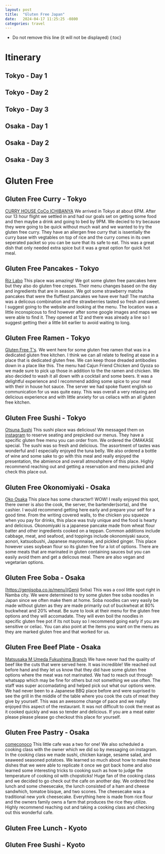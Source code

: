 ```yaml
---
layout: post
title:  "Gluten Free Japan"
date:   2024-04-17 11:25:25 -0800
categories: travel
---
```



* Do not remove this line (it will not be displayed)
{:toc}

# Itinerary

## Tokyo - Day 1

## Tokyo - Day 2

## Tokyo - Day 3

## Osaka - Day 1

## Osaka - Day 2

## Osaka - Day 3


# Gluten Free

## Gluten Free Curry - Tokyo

[CURRY HOUSE CoCo ICHIBANYA](https://www.ichibanya.co.jp/english/) We arrived in Tokyo at about 6PM. After our 13 hour flight we settled in and had our goals set on getting some food and then maybe a drink and going to bed by 9PM. We decied to try because they were going to be quick without much wait and we wanted to try the gluten free curry. They have an allergen free curry that is issentially the curry base with vegtables on top of rice and the curry comes in its own seperated packet so you can be sure that its safe to eat. This was a great dish that only needed extra spice but it was a great option for quick hot meal.

## Gluten Free Pancakes - Tokyo

[Riz Labo](https://www.rizlabo.com/) This place was amazing! We got some gluten free pancakes here but they also do gluten free crepes. Their menu changes based on the day and ingredients that are in season. We got some strawberry matcha pancakes that were the fluffiest pancakes we have ever had! The matcha was a delicous combination and the strawberries tasted so fresh and sweet. I suggest going to the website and looking at the menu. The location was a little inconspicous to find however after some google images and maps we were able to find it. They opened at 12 and there was already a line so I suggest getting their a little bit earlier to avoid waiting to long.

## Gluten Free Ramen - Tokyo

[Gluten Free T's](https://glutenfree.co.jp/home-en/). We went here for some gluten free ramen that was in a dedicated gluten free kitchen. I think we can all relate to feeling at ease in a place that is dedicated gluten free. We can keep those dreaded antibodies down in a place like this. The menu had Cajun Friend Chicken and Gyoza so we made sure to pick up those in addition to the the ramen and chicken. We also decided to wash it all down with a cocktail and some beers. It was a delightful experience and I recommend adding some spice to your meal with their in house hot sauce. The server we had spoke fluent english so communication for us was quite easy. This was overall a very relaxing and delicious experience and with little anxiety for us celiacs with an all gluten free kitchen.

## Gluten Free Sushi - Tokyo

[Otsuna Sushi](https://otsuna-sushi.com/) This sushi place was delicious! We messaged them on [instagram](https://www.instagram.com/otsunasushi1875/) to reserve seating and prepicked our menus. They have a specific gluten free menu you can order from. We ordered the OMAKASE special. The sushi was so fresh and delicious. The assortment of tastes was wonderful and I especially enjoyed the tuna belly. We also ordered a bottle of wine and some sake to go with this meal and really enjoyed the presentation, the abmience and overall atmoshphere of this place. Highly recommend reaching out and getting a reservation and menu picked and check this place out.

## Gluten Free Okonomiyaki - Osaka

[Oko Osaka](https://www.oko-osaka.com/english-menu) This place has some character!! WOW! I really enjoyed this spot, there owner is also the cook, the server, the bartender(sorta), and the cashier. I would recommend getting here early and prepare your self for a good time. From the writing covered walls, to the chicken you squeeze when you pay for drinks, this place was truly unique and the food is hearty and delicious. Okonomiyaki is a japanese pancake made from wheat flour batter and other ingredients cooked on a teppan. Common additions include cabbage, meat, and seafood, and toppings include okonomiyaki sauce, aonori, katsuobushi, Japanese mayonnaise, and pickled ginger. This place however uses soybean flour so its gluten free for a lot of options. There are some meats that are marinated in gluten containing sauces but you can easily avoid them and get a delicous meal. There are also vegan and vegetarian options. 

## Gluten Free Soba - Osaka 
[https://genjisoba.co.jp/menu](Genji Soba) This was a cool little spot right in Namba city. We were determined to try some gluten free soba noodles in Japan since we often make them at home. Soba noodles can very easily be made without gluten as they are made primarily out of buckwheat at 80% buckwheat and 20% wheat. Be sure to look at their menu for the gluten free options and they will accomadate. They will even boil the noodles in specific gluten free pot if its not busy so I recommend going early if you are sensitive or celiac. You can also point at the items you want on the menu as they are marked gluten free and that worked for us.

## Gluten Free Beef Plate - Osaka
[Matsusaka M Umeda Fukushima Branch](https://www.matsusaka-projects.com/english/) We have never had the quality of beef like the cuts that were served here. It was incredible! We reached out before hand and they let us know that they did have some gluten free options where the meat was not marinated. We had to reach out through whatsapp which may be fine for others but not something we use often. The staff was super accomadating and helped pick out what our options were. We had never been to a Japanese BBQ place before and were suprised to see the grill in the middle of the table where you cook the cuts of meat they give by yourself. This was an awesome change of pace and we really enjoyed this aspect of the restaurant. It was not difficult to cook the meat as it cooked quickly and was so tender and delicious. If you are a meat eater please please please go checkout this place for yourself.

## Gluten Free Pastry - Osaka 
[comeconoco](https://comeconoco.com/en/cafe/) This little cafe was a two for one! We also scheduled a cooking class with the owner which we did so by messaging on instagram. In the cooking class we made sushi, chicken karage, sesame salad, and seaweed seasoned potatoes. We learned so much about how to make these dishes that we were able to replicate it once we got back home and also learned some interesting tricks to cooking such as how to judge the temperature of cooking oil with chopsticks! Huge fan of the cooking class and we decided to go check out the cafe on another day. We ordered the lunch and some cheesecake, the lunch consisted of a ham and cheese sandwhich, tomatoe bisque, and two scones. The cheesecake was a traditional new york cheesecake. Everything here is made from rice flour and the owners family owns a farm that produces the rice they utilize. Highly recommend reaching out and taking a cooking class and checking out this wonderful cafe.

## Gluten Free Lunch - Kyoto

## Gluten Free Sushi - Kyoto







